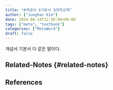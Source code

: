 ```yaml
---
title: "#개념서 $기본서 $대학교재"
author: ["Junghan Kim"]
date: 2024-08-14T12:50:00+09:00
tags: ["meta", "textbook"]
categories: ["MetaWord"]
draft: false
---
```


개념서 기본서 다 같은 말이다.


## Related-Notes {#related-notes}

## References

<style>.csl-entry{text-indent: -1.5em; margin-left: 1.5em;}</style><div class="csl-bib-body">
</div>

